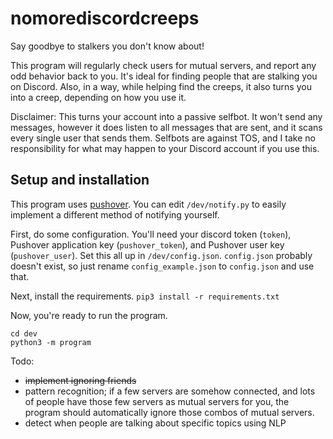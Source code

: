 
# nomorediscordcreeps
Say goodbye to stalkers you don't know about! 

This program will regularly check users for mutual servers, and report any odd behavior back to you. It's ideal for finding people that are stalking you on Discord. Also, in a way, while helping find the creeps, it also turns you into a creep, depending on how you use it.

Disclaimer: This turns your account into a passive selfbot. It won't send any messages, however it does listen to all messages that are sent, and it scans every single user that sends them. Selfbots are against TOS, and I take no responsibility for what may happen to your Discord account if you use this. 


## Setup and installation

This program uses [pushover](https://pushover.net/). You can edit `/dev/notify.py` to easily implement a different method of notifying yourself.

First, do some configuration. You'll need your discord token (`token`), Pushover application key (`pushover_token`), and Pushover user key (`pushover_user`). Set this all up in `/dev/config.json`. `config.json` probably doesn't exist, so just rename `config_example.json` to `config.json` and use that. 

Next, install the requirements.
`pip3 install -r requirements.txt`

Now, you're ready to run the program.
```
cd dev
python3 -m program
```



Todo:
* ~~implement ignoring friends~~
* pattern recognition; if a few servers are somehow connected, and lots of people have those few servers as mutual servers for you, the program should automatically ignore those combos of mutual servers.
* detect when people are talking about specific topics using NLP
